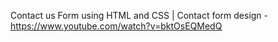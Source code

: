 Contact us Form using HTML and CSS | Contact form design - https://www.youtube.com/watch?v=bktOsEQMedQ
